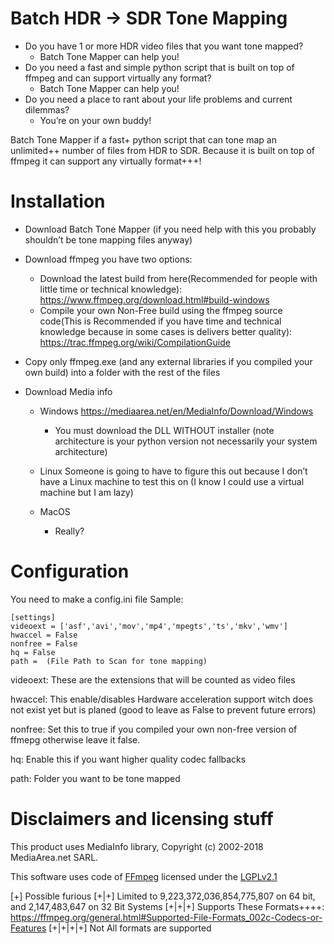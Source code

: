 # Batch HDR -> SDR Tone Mapping

- Do you have 1 or more HDR video files that you want tone mapped?
  - Batch Tone Mapper can help you!
- Do you need a fast and simple python script that is built on top of ffmpeg and can support virtually any format?
  - Batch Tone Mapper can help you!
- Do you need a place to rant about your life problems and current dilemmas?
  - You’re on your own buddy!
  
Batch Tone Mapper if a fast+ python script that can tone map an unlimited++ number of files from HDR to SDR. Because it is built on top of ffmpeg it can support any virtually format+++!

# Installation 

- Download Batch Tone Mapper (if you need help with this you probably shouldn’t be tone mapping files anyway)

- Download ffmpeg you have two options:
    - Download the latest build from here(Recommended for people with little time or technical knowledge): https://www.ffmpeg.org/download.html#build-windows
    - Compile your own Non-Free build using the ffmpeg source code(This is Recommended if you have time and technical knowledge because in some cases is delivers better quality): https://trac.ffmpeg.org/wiki/CompilationGuide
- Copy only ffmpeg.exe (and any external libraries if you compiled your own build) into a folder with the rest of the files
- Download Media info 
    - Windows https://mediaarea.net/en/MediaInfo/Download/Windows
        - You must download the DLL WITHOUT installer (note architecture is your python version not necessarily your system architecture)
        
    - Linux Someone is going to have to figure this out because I don’t have a Linux machine to test this on (I know I could use a virtual machine but I am lazy)
    
    - MacOS
        - Really?
# Configuration

You need to make a config.ini file
Sample:
```
[settings]
videoext = ['asf','avi','mov','mp4','mpegts','ts','mkv','wmv']
hwaccel = False
nonfree = False
hq = False
path =  (File Path to Scan for tone mapping)
```
videoext: These are the extensions that will be counted as video files

hwaccel: This enable/disables Hardware acceleration support witch does not exist yet but is planed (good to leave as False to prevent future errors)

nonfree: Set this to true if you compiled your own non-free version of ffmepg otherwise leave it false.

hq: Enable this if you want higher quality codec fallbacks

path: Folder you want to be tone mapped

# Disclaimers and licensing stuff

This product uses MediaInfo library, Copyright (c) 2002-2018 MediaArea.net SARL.

This software uses code of <a href=http://ffmpeg.org>FFmpeg</a> licensed under the <a href=http://www.gnu.org/licenses/old-licenses/lgpl-2.1.html>LGPLv2.1</a>

[+] Possible furious
[+|+] Limited to 9,223,372,036,854,775,807 on 64 bit, and 2,147,483,647 on 32 Bit Systems
[+|+|+] Supports These Formats++++: https://ffmpeg.org/general.html#Supported-File-Formats_002c-Codecs-or-Features
[+|+|+|+] Not All formats are supported
